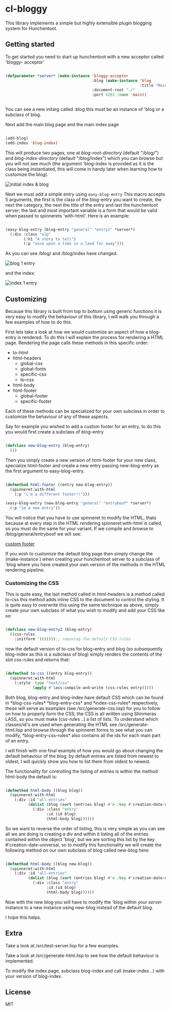 # cl-bloggy

This library implements a simple but highly extensible plugin blogging system for
Hunchentoot.

## Getting started

To get started you need to start up hunchentoot with a new acceptor called 'bloggy-
acceptor'

```lisp

(defparameter *server* (make-instance 'bloggy-acceptor
                                      :blog (make-instance 'blog
                                                           :title "Main")
                                      :document-root "./"
                                      :port 4203 :name 'main))
                                      
```

You can see a new initarg called :blog this must be an instance of 'blog or a
subclass of blog.

Next add the main blog page and the main index page

```lisp

(add-blog)
(add-index 'blog-index)

```
This will produce two pages, one at *blog-root-directory* (default "/blog/") and
*blog-index-directory* (default "/blog/index") which you can browse but you will not
see much (the argument 'blog-index is provided as it is the class being
instantiated, this will come in handy later when learning how to customize the blog).

![initial index & blog](https://imgur.com/IZ2agj3.png)

Next we must add a simple entry using `easy-blog-entry`
This macro accepts 5 arguments, the first is the class of the blog-entry you want
to create, the next the category, the next the title of the entry and last the
hunchentoot server; the last and most important variable is a form that
would be valid when passed to spinnerets 'with-html'. Here is an example:

```lisp

(easy-blog-entry (blog-entry "general" "entry1" *server*)
  (:div :class "elp"
        (:h1 "A story to tell")
        (:p "once upon a time in a land far away")))

```
As you can see /blog/ and /blog/index have changed.

![blog 1 entry](https://imgur.com/ULUx26I.png)

and the index:

![index 1 entry](https://imgur.com/QOFntiK.png)

## Customizing

Because this library is built from top to bottom using generic functions it is
very easy to modify the behaviour of this library, I will walk you through a few
examples of how to do this.

First lets take a look at how we would customize an aspect of how a blog-entry is
rendered. To do this I will explain the process for rendering a HTML page.
Rendering the page calls these methods in this specific order:

- to-html
- html-headers
  - global-css
  - global-fonts
  - specific-css
  - to-css
- html-body
- html-footer
  - global-footer
  - specific-footer

Each of these methods can be specialized for your own subclass in order to customize
the behaviour of any of these aspects.

Say for example you wished to add a custom footer for an entry, to do this
you would first create a subclass of blog-entry

```lisp

(defclass new-blog-entry (blog-entry)
  ())

```

Then you simply create a new version of html-footer for your new class, specialize
html-footer and create a new entry passing new-blog-entry as the first argument to
easy-blog-entry.

```lisp

(defmethod html-footer ((entry new-blog-entry))
  (spinneret:with-html
    (:p "i'm a different footer!!")))

(easy-blog-entry (new-blog-entry "general" "entryboof" *server*)
  (:p "im a new entry"))

```

You will notice that you have to use spinneret to modify the HTML, thats because
at every step in the HTML rendering spinneret:with-html is called, so you must do
the same for your variant.
If we compile and browse to /blog/general/entryboof we will see:

[custom footer](https://imgur.com/7YJp5EZ.png)

If you wish to customize the default blog page then simply change the (make-instance ) when creating your hunchentoot server to a subclass of 'blog where you have
created your own version of the methods in the HTML rendering pipeline.

### Customizing the CSS

This is quite easy, the last method called in html-headers is a method called to-css
this method adds inline CSS to the document to control the styling. It is quite
easy to overwrite this using the same technique as above, simply create your own
subclass of what you wish to modify and add your CSS like so:

```lisp

(defclass new-blog-entry2 (blog-entry)
  ((css-rules
    :initform '(()))));; removing the default CSS rules

```

now the default version of to-css for blog-entry and blog (so subsequently blog-index as this is a subclass of blog) simply renders the contents of the slot
css-rules and returns that:

```lisp

(defmethod to-css ((entry blog-entry))
  (spinneret:with-html
    (:style :type "text/css"
            (apply #'lass:compile-and-write (css-rules entry)))))

```

Both blog, blog-entry and blog-index have default CSS which can be found in
\*blog-css-rules\* \*blog-entry-css\* and \*index-css-rules\* respectively, these
will serve as examples (see /src/generate-css.lisp) for you to follow on how
to properly form the CSS; the CSS is all written using Shinmeras LASS,
so you must make (css-rules ..) a list of lists. To understand which classes/id's
are used when generating the HTML see /src/generate-html.lisp and browse through
the spinneret forms to see what you can modify, \*blog-entry-css-rules\* also
contains all the ids for each main part of an entry.

I will finish with one final example of how you would go about changing the default
behaviour of the blog; by default entries are listed from newest to oldest,
I will quickly show you how to list them from oldest to newest.

The functionality for controlling the listing of entries is within the method
html-body the default is:

```lisp

(defmethod html-body ((blog blog))
  (spinneret:with-html
    (:div :id "all-entries"
          (dolist (blog (sort (entries blog) #'> :key #'creation-date-universal))
            (:div :class "entry"
                  :id (id blog)
                  (html-body blog))))))

```

So we want to reverse the order of listing, this is very simple as you can see
all we are doing is creating a div and within it listing all of the entries
contained within the object 'blog', but we are sorting this list by the key
#'creation-date-universal, so to modify this functionality we will create the
following method on our own subclass of blog called new-blog here:

```lisp

(defmethod html-body ((blog new-blog))
  (spinneret:with-html
    (:div :id "all-entries"
          (dolist (blog (sort (entries blog) #'< :key #'creation-date-universal))
            (:div :class "entry"
                  :id (id blog)
                  (html-body blog))))))

```

Now with the new blog you will have to modify the 'blog within your *server* instance
to a new instance using new-blog instead of the default blog.

I hope this helps.


## Extra

Take a look at /src/test-server.lisp for a few examples.

Take a look at /src/generate-html.lisp to see how the default behaviour is implemented.

To modify the index page, subclass blog-index and call (make-index ..) with your
version of blog-index.




## License

MIT

